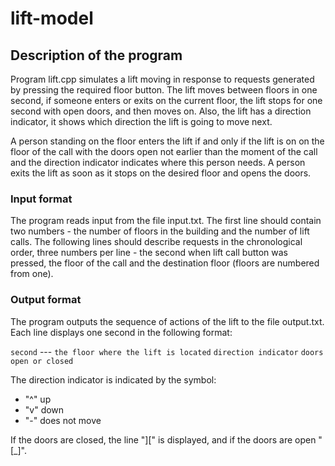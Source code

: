 # lift-model

## Description of the program
Program lift.cpp simulates a lift moving in response to requests generated by
pressing the required floor button. The lift moves between floors in one
second, if someone enters or exits on the current floor, the lift stops for one second with
open doors, and then moves on. Also, the lift has a direction indicator, it shows
which direction the lift is going to move next.

A person standing on the floor enters the lift if and only if the lift is on
on the floor of the call with the doors open not earlier than the moment of the call and the direction indicator indicates
where this person needs. A person exits the lift as soon as it stops on the desired floor and opens the doors.

### Input format

The program reads input from the file input.txt. The first line should contain two numbers -
the number of floors in the building and the number of lift calls. The following lines should describe requests
in the chronological order, three numbers per line - the second when lift call button was pressed, the floor of the 
call and the destination floor (floors are numbered from one).

### Output format

The program outputs the sequence of actions of the lift to the file output.txt. Each line displays one
second in the following format:

`second` --- `the floor where the lift is located` `direction indicator` `doors open or closed`

The direction indicator is indicated by the symbol:
- "^" up
- "v" down
- "-" does not move

If the doors are closed, the line "\]\[" is displayed, and if the doors are open "\[\_\]".
